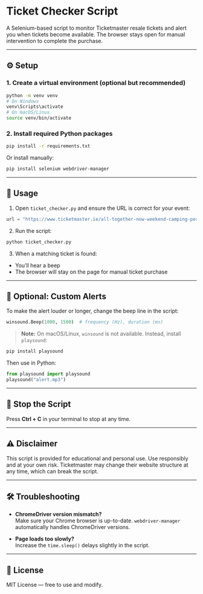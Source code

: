 # Ticket Checker Script

A Selenium-based script to monitor Ticketmaster resale tickets and alert you when tickets become available. The browser stays open for manual intervention to complete the purchase.

---

## ⚙️ Setup

### 1. Create a virtual environment (optional but recommended)

```bash
python -m venv venv
# On Windows
venv\Scripts\activate
# On macOS/Linux
source venv/bin/activate
```

### 2. Install required Python packages

```bash
pip install -r requirements.txt
```

Or install manually:

```bash
pip install selenium webdriver-manager
```

---

## 📜 Usage

1. Open `ticket_checker.py` and ensure the URL is correct for your event:

```python
url = "https://www.ticketmaster.ie/all-together-now-weekend-camping-portlaw-31-07-2025/event/18006117864E1B03"
```

2. Run the script:

```bash
python ticket_checker.py
```

3. When a matching ticket is found:

- You’ll hear a beep
- The browser will stay on the page for manual ticket purchase

---

## 🔔 Optional: Custom Alerts

To make the alert louder or longer, change the beep line in the script:

```python
winsound.Beep(1000, 1500)  # frequency (Hz), duration (ms)
```

> **Note:** On macOS/Linux, `winsound` is not available. Instead, install `playsound`:

```bash
pip install playsound
```

Then use in Python:

```python
from playsound import playsound
playsound("alert.mp3")
```

---

## 🛑 Stop the Script

Press **Ctrl + C** in your terminal to stop at any time.

---

## ⚠️ Disclaimer

This script is provided for educational and personal use. Use responsibly and at your own risk. Ticketmaster may change their website structure at any time, which can break the script.

---

## 🛠 Troubleshooting

- **ChromeDriver version mismatch?**  
  Make sure your Chrome browser is up-to-date. `webdriver-manager` automatically handles ChromeDriver versions.

- **Page loads too slowly?**  
  Increase the `time.sleep()` delays slightly in the script.

---

## 📄 License

MIT License — free to use and modify.
